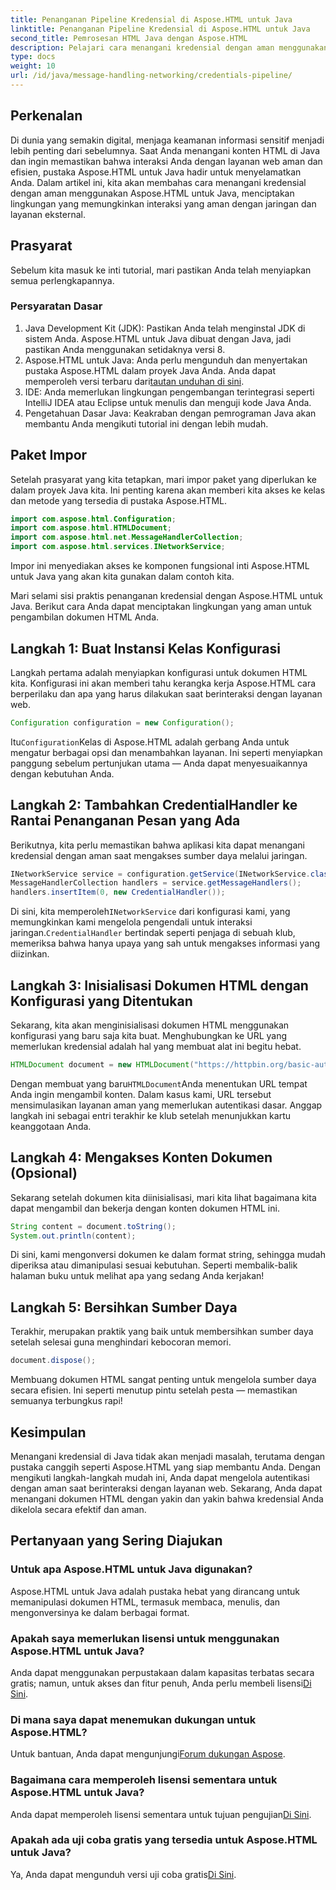 ```yaml
---
title: Penanganan Pipeline Kredensial di Aspose.HTML untuk Java
linktitle: Penanganan Pipeline Kredensial di Aspose.HTML untuk Java
second_title: Pemrosesan HTML Java dengan Aspose.HTML
description: Pelajari cara menangani kredensial dengan aman menggunakan Aspose.HTML untuk Java dalam panduan langkah demi langkah ini. Jelajahi kiat-kiat penting dan praktik terbaik.
type: docs
weight: 10
url: /id/java/message-handling-networking/credentials-pipeline/
---
```

## Perkenalan
Di dunia yang semakin digital, menjaga keamanan informasi sensitif menjadi lebih penting dari sebelumnya. Saat Anda menangani konten HTML di Java dan ingin memastikan bahwa interaksi Anda dengan layanan web aman dan efisien, pustaka Aspose.HTML untuk Java hadir untuk menyelamatkan Anda. Dalam artikel ini, kita akan membahas cara menangani kredensial dengan aman menggunakan Aspose.HTML untuk Java, menciptakan lingkungan yang memungkinkan interaksi yang aman dengan jaringan dan layanan eksternal.
## Prasyarat
Sebelum kita masuk ke inti tutorial, mari pastikan Anda telah menyiapkan semua perlengkapannya. 
### Persyaratan Dasar
1. Java Development Kit (JDK): Pastikan Anda telah menginstal JDK di sistem Anda. Aspose.HTML untuk Java dibuat dengan Java, jadi pastikan Anda menggunakan setidaknya versi 8.
2.  Aspose.HTML untuk Java: Anda perlu mengunduh dan menyertakan pustaka Aspose.HTML dalam proyek Java Anda. Anda dapat memperoleh versi terbaru dari[tautan unduhan di sini](https://releases.aspose.com/html/java/).
3. IDE: Anda memerlukan lingkungan pengembangan terintegrasi seperti IntelliJ IDEA atau Eclipse untuk menulis dan menguji kode Java Anda.
4. Pengetahuan Dasar Java: Keakraban dengan pemrograman Java akan membantu Anda mengikuti tutorial ini dengan lebih mudah.
## Paket Impor
Setelah prasyarat yang kita tetapkan, mari impor paket yang diperlukan ke dalam proyek Java kita. Ini penting karena akan memberi kita akses ke kelas dan metode yang tersedia di pustaka Aspose.HTML.
```java
import com.aspose.html.Configuration;
import com.aspose.html.HTMLDocument;
import com.aspose.html.net.MessageHandlerCollection;
import com.aspose.html.services.INetworkService;
```
Impor ini menyediakan akses ke komponen fungsional inti Aspose.HTML untuk Java yang akan kita gunakan dalam contoh kita.

Mari selami sisi praktis penanganan kredensial dengan Aspose.HTML untuk Java. Berikut cara Anda dapat menciptakan lingkungan yang aman untuk pengambilan dokumen HTML Anda.
## Langkah 1: Buat Instansi Kelas Konfigurasi
Langkah pertama adalah menyiapkan konfigurasi untuk dokumen HTML kita. Konfigurasi ini akan memberi tahu kerangka kerja Aspose.HTML cara berperilaku dan apa yang harus dilakukan saat berinteraksi dengan layanan web.
```java
Configuration configuration = new Configuration();
```
 Itu`Configuration`Kelas di Aspose.HTML adalah gerbang Anda untuk mengatur berbagai opsi dan menambahkan layanan. Ini seperti menyiapkan panggung sebelum pertunjukan utama — Anda dapat menyesuaikannya dengan kebutuhan Anda.
## Langkah 2: Tambahkan CredentialHandler ke Rantai Penanganan Pesan yang Ada
Berikutnya, kita perlu memastikan bahwa aplikasi kita dapat menangani kredensial dengan aman saat mengakses sumber daya melalui jaringan.
```java
INetworkService service = configuration.getService(INetworkService.class);
MessageHandlerCollection handlers = service.getMessageHandlers();
handlers.insertItem(0, new CredentialHandler());
```
 Di sini, kita memperoleh`INetworkService` dari konfigurasi kami, yang memungkinkan kami mengelola pengendali untuk interaksi jaringan.`CredentialHandler` bertindak seperti penjaga di sebuah klub, memeriksa bahwa hanya upaya yang sah untuk mengakses informasi yang diizinkan.
## Langkah 3: Inisialisasi Dokumen HTML dengan Konfigurasi yang Ditentukan
Sekarang, kita akan menginisialisasi dokumen HTML menggunakan konfigurasi yang baru saja kita buat. Menghubungkan ke URL yang memerlukan kredensial adalah hal yang membuat alat ini begitu hebat.
```java
HTMLDocument document = new HTMLDocument("https://httpbin.org/basic-auth/username/securelystoredpassword", konfigurasi);
```
 Dengan membuat yang baru`HTMLDocument`Anda menentukan URL tempat Anda ingin mengambil konten. Dalam kasus kami, URL tersebut mensimulasikan layanan aman yang memerlukan autentikasi dasar. Anggap langkah ini sebagai entri terakhir ke klub setelah menunjukkan kartu keanggotaan Anda.
## Langkah 4: Mengakses Konten Dokumen (Opsional)
Sekarang setelah dokumen kita diinisialisasi, mari kita lihat bagaimana kita dapat mengambil dan bekerja dengan konten dokumen HTML ini.
```java
String content = document.toString();
System.out.println(content);
```
Di sini, kami mengonversi dokumen ke dalam format string, sehingga mudah diperiksa atau dimanipulasi sesuai kebutuhan. Seperti membalik-balik halaman buku untuk melihat apa yang sedang Anda kerjakan!
## Langkah 5: Bersihkan Sumber Daya
Terakhir, merupakan praktik yang baik untuk membersihkan sumber daya setelah selesai guna menghindari kebocoran memori.
```java
document.dispose();
```
Membuang dokumen HTML sangat penting untuk mengelola sumber daya secara efisien. Ini seperti menutup pintu setelah pesta — memastikan semuanya terbungkus rapi!
## Kesimpulan
Menangani kredensial di Java tidak akan menjadi masalah, terutama dengan pustaka canggih seperti Aspose.HTML yang siap membantu Anda. Dengan mengikuti langkah-langkah mudah ini, Anda dapat mengelola autentikasi dengan aman saat berinteraksi dengan layanan web. Sekarang, Anda dapat menangani dokumen HTML dengan yakin dan yakin bahwa kredensial Anda dikelola secara efektif dan aman.

## Pertanyaan yang Sering Diajukan
### Untuk apa Aspose.HTML untuk Java digunakan?
Aspose.HTML untuk Java adalah pustaka hebat yang dirancang untuk memanipulasi dokumen HTML, termasuk membaca, menulis, dan mengonversinya ke dalam berbagai format.
### Apakah saya memerlukan lisensi untuk menggunakan Aspose.HTML untuk Java?
 Anda dapat menggunakan perpustakaan dalam kapasitas terbatas secara gratis; namun, untuk akses dan fitur penuh, Anda perlu membeli lisensi[Di Sini](https://purchase.aspose.com/buy).
### Di mana saya dapat menemukan dukungan untuk Aspose.HTML?
 Untuk bantuan, Anda dapat mengunjungi[Forum dukungan Aspose](https://forum.aspose.com/c/html/29).
### Bagaimana cara memperoleh lisensi sementara untuk Aspose.HTML untuk Java?
 Anda dapat memperoleh lisensi sementara untuk tujuan pengujian[Di Sini](https://purchase.aspose.com/temporary-license/).
### Apakah ada uji coba gratis yang tersedia untuk Aspose.HTML untuk Java?
 Ya, Anda dapat mengunduh versi uji coba gratis[Di Sini](https://releases.aspose.com/).